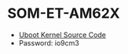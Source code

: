 # SOM-ET-AM62X
- [Uboot Kernel Source Code](https://www.jianguoyun.com/p/DZ0rQMgQ7L_aCRjM-OoFIAA "Uboot Kernel Source Code")
- Password: io9cm3
